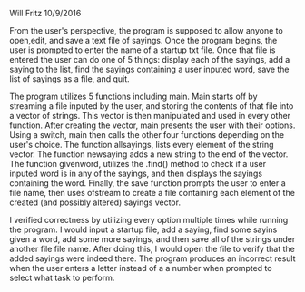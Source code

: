 Will Fritz
10/9/2016

From the user's perspective, the program is supposed to allow anyone to open,edit, and save a text file of sayings. Once the program begins, the user is 
prompted to enter the name of a startup txt file. Once that file is entered 
the user can do one of 5 things: display each of the sayings, add a saying to the list, find the sayings containing a user inputed word, save the list of sayings as a file, and quit. 

The program utilizes 5 functions including main. Main starts off by streaming a file inputed by the user, and storing the contents of that file into a vector of strings. This vector is then manipulated and used in every other function. After creating the vector, main presents the user with their options.
Using a switch, main then calls the other four functions depending on the
user's choice. The function allsayings, lists every element of the string vector. The function newsaying adds a new string to the end of the vector. The function givenword, utilizes the .find() method to check if a user inputed 
word is in any of the sayings, and then displays the sayings containing the
word. Finally, the save function prompts the user to enter a file name, then uses ofstream to create a file containing each element of the created (and
possibly altered) sayings vector.

I verified correctness by utilizing every option multiple times while running
the program. I would input a startup file, add a saying, find some sayins
given a word, add some more sayings, and then save all of the strings under
another file file name. After doing this, I would open the file to verify that the added sayings were indeed there. The program produces an incorrect 
result when the user enters a letter instead of a a number when prompted to 
select what task to perform. 
